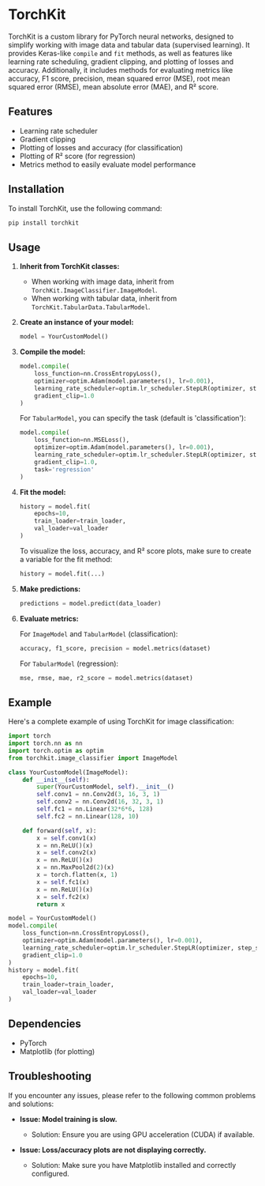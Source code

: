 # TorchKit

TorchKit is a custom library for PyTorch neural networks, designed to simplify working with image data and tabular data (supervised learning). It provides Keras-like `compile` and `fit` methods, as well as features like learning rate scheduling, gradient clipping, and plotting of losses and accuracy. Additionally, it includes methods for evaluating metrics like accuracy, F1 score, precision, mean squared error (MSE), root mean squared error (RMSE), mean absolute error (MAE), and R² score.

## Features

- Learning rate scheduler
- Gradient clipping
- Plotting of losses and accuracy (for classification)
- Plotting of R² score (for regression)
- Metrics method to easily evaluate model performance

## Installation

To install TorchKit, use the following command:

```bash
pip install torchkit
```

## Usage

1. **Inherit from TorchKit classes:**
   - When working with image data, inherit from `TorchKit.ImageClassifier.ImageModel`.
   - When working with tabular data, inherit from `TorchKit.TabularData.TabularModel`.

2. **Create an instance of your model:**

   ```python
   model = YourCustomModel()
   ```

3. **Compile the model:**

   ```python
   model.compile(
       loss_function=nn.CrossEntropyLoss(),
       optimizer=optim.Adam(model.parameters(), lr=0.001),
       learning_rate_scheduler=optim.lr_scheduler.StepLR(optimizer, step_size=5, gamma=0.1),
       gradient_clip=1.0
   )
   ```

   For `TabularModel`, you can specify the task (default is 'classification'):

   ```python
   model.compile(
       loss_function=nn.MSELoss(),
       optimizer=optim.Adam(model.parameters(), lr=0.001),
       learning_rate_scheduler=optim.lr_scheduler.StepLR(optimizer, step_size=5, gamma=0.1),
       gradient_clip=1.0,
       task='regression'
   )
   ```

4. **Fit the model:**

   ```python
   history = model.fit(
       epochs=10,
       train_loader=train_loader,
       val_loader=val_loader
   )
   ```

   To visualize the loss, accuracy, and R² score plots, make sure to create a variable for the fit method:

   ```python
   history = model.fit(...)
   ```

5. **Make predictions:**

   ```python
   predictions = model.predict(data_loader)
   ```

6. **Evaluate metrics:**

   For `ImageModel` and `TabularModel` (classification):

   ```python
   accuracy, f1_score, precision = model.metrics(dataset)
   ```

   For `TabularModel` (regression):

   ```python
   mse, rmse, mae, r2_score = model.metrics(dataset)
   ```

## Example

Here's a complete example of using TorchKit for image classification:

```python
import torch
import torch.nn as nn
import torch.optim as optim
from torchkit.image_classifier import ImageModel

class YourCustomModel(ImageModel):
    def __init__(self):
        super(YourCustomModel, self).__init__()
        self.conv1 = nn.Conv2d(3, 16, 3, 1)
        self.conv2 = nn.Conv2d(16, 32, 3, 1)
        self.fc1 = nn.Linear(32*6*6, 128)
        self.fc2 = nn.Linear(128, 10)

    def forward(self, x):
        x = self.conv1(x)
        x = nn.ReLU()(x)
        x = self.conv2(x)
        x = nn.ReLU()(x)
        x = nn.MaxPool2d(2)(x)
        x = torch.flatten(x, 1)
        x = self.fc1(x)
        x = nn.ReLU()(x)
        x = self.fc2(x)
        return x

model = YourCustomModel()
model.compile(
    loss_function=nn.CrossEntropyLoss(),
    optimizer=optim.Adam(model.parameters(), lr=0.001),
    learning_rate_scheduler=optim.lr_scheduler.StepLR(optimizer, step_size=5, gamma=0.1),
    gradient_clip=1.0
)
history = model.fit(
    epochs=10,
    train_loader=train_loader,
    val_loader=val_loader
)
```

## Dependencies

- PyTorch
- Matplotlib (for plotting)

## Troubleshooting

If you encounter any issues, please refer to the following common problems and solutions:

- **Issue: Model training is slow.**
  - Solution: Ensure you are using GPU acceleration (CUDA) if available.

- **Issue: Loss/accuracy plots are not displaying correctly.**
  - Solution: Make sure you have Matplotlib installed and correctly configured.

